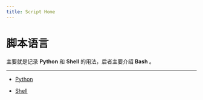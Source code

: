 ```yaml
---
title: Script Home
---
```


脚本语言
=======

主要就是记录 **Python** 和 **Shell** 的用法，后者主要介绍 **Bash** 。

***

- [Python][py]
- [Shell][sh]

  [py]: python/index.md
  [sh]: shell/index.md
